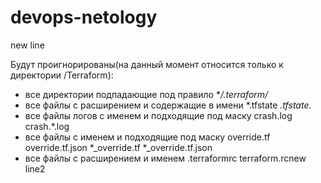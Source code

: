 # devops-netology

new line

Будут проигнорированы(на данный момент относится только к директории /Terraform):
- все директории подпадающие под правило **/.terraform/*
- все файлы с расширением и содержащие в имени *.tfstate *.tfstate.*
- все файлы логов с именем и подходящие под маску crash.log crash.*.log
- все файлы с именем и подходящие под маску override.tf override.tf.json *_override.tf *_override.tf.json
- все файлы с расширением и именем .terraformrc terraform.rcnew line2

